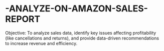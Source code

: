 # -ANALYZE-ON-AMAZON-SALES-REPORT
Objective: To analyze sales data, identify key issues affecting profitability (like cancellations and returns), and provide data-driven recommendations to increase revenue and efficiency.
